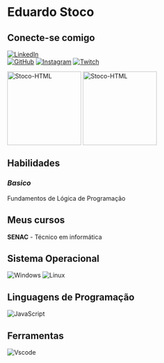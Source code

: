 # **Eduardo Stoco**
## Conecte-se comigo
[![LinkedIn](https://img.shields.io/badge/LinkedIn-0077B5?style=for-the-badge&logo=linkedin&logoColor=)](https://www.linkedin.com/in/eduardo-stoco-075538302/)  
[![GitHub](https://img.shields.io/badge/GitHub-black?style=for-the-badge&logo=github&logoColor=white)](https://github.com/Stoco7)
[![Instagram](https://img.shields.io/badge/Instagram-E4405F?style=for-the-badge&logo=instagram&logoColor=white)](https://www.instagram.com/eduardo_stoco/)
[![Twitch](https://img.shields.io/badge/Twitch-9146FF?style=for-the-badge&logo=twitch&logoColor=white)](https://www.twitch.tv/stoco7)

<div>
    <img align="center" alt="Stoco-HTML" height="170"  src="https://github-readme-stats.vercel.app/api?username=Stoco7&show_icons=true&theme=radical">
    <img align="center" alt="Stoco-HTML" height="170"  src="https://github-readme-stats.vercel.app/api/top-langs/?username=Stoco7&layout=compact&theme=radical">
</div>

## **Habilidades**
### *Basico*
Fundamentos de Lógica de Programação 

## **Meus cursos**
**SENAC** - Técnico em informática
## **Sistema Operacional**
 
![Windows](https://img.shields.io/badge/Windows-000?style=for-the-badge&logo=windows&logoColor=2CA5E0) 
![Linux](https://img.shields.io/badge/Linux-000?style=for-the-badge&logo=linux&logoColor=FCC624)
 
## **Linguagens de Programação**
![JavaScript](https://img.shields.io/badge/JavaScript-F7DF1E?style=for-the-badge&logo=javascript&logoColor=black)
 
## **Ferramentas**
![Vscode](https://img.shields.io/badge/Vscode-007ACC?style=for-the-badge&logo=visual-studio-code&logoColor=white)
